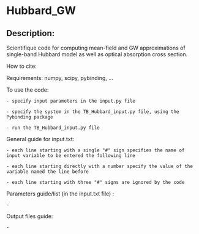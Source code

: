 # Hubbard_GW
## Description:
Scientifique code for computing mean-field and GW approximations of single-band Hubbard model as well as optical absorption cross section.

How to cite:

Requirements: numpy, scipy, pybinding, ...

To use the code: 

    - specify input parameters in the input.py file

    - specify the system in the TB_Hubbard_input.py file, using the Pybinding package  
    
    - run the TB_Hubbard_input.py file

General guide for input.txt: 

    - each line starting with a single "#" sign specifies the name of input variable to be entered the following line

    - each line starting directly with a number specify the value of the variable named the line before

    - each line starting with three "#" signs are ignored by the code

Parameters guide/list (in the input.txt file) :

    -

Output files guide:

    -
